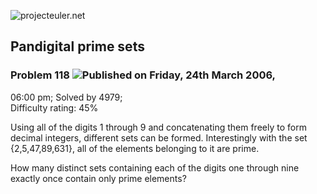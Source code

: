![projecteuler.net](images/print_page_logo.png)

## Pandigital prime sets

### Problem 118 ![](images/icon_info.png)Published on Friday, 24th March 2006,
06:00 pm; Solved by 4979;  
Difficulty rating: 45%

Using all of the digits 1 through 9 and concatenating them freely to form
decimal integers, different sets can be formed. Interestingly with the set
{2,5,47,89,631}, all of the elements belonging to it are prime.

How many distinct sets containing each of the digits one through nine exactly
once contain only prime elements?

  
  

